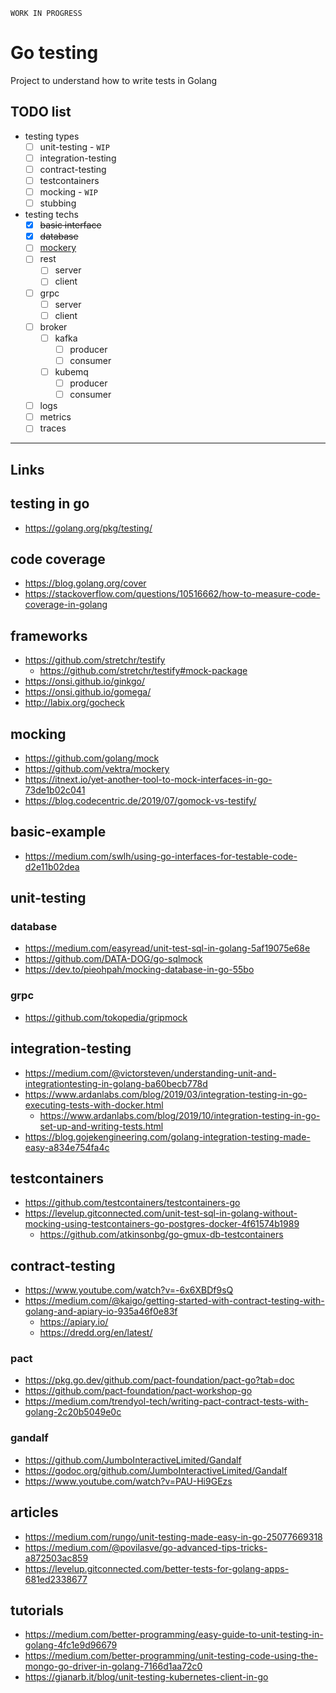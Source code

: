 
`WORK IN PROGRESS`

# Go testing

Project to understand how to write tests in Golang

## TODO list

- testing types
    - [ ] unit-testing - `WIP`
    - [ ] integration-testing
    - [ ] contract-testing
    - [ ] testcontainers
    - [ ] mocking - `WIP`
    - [ ] stubbing

- testing techs
    - [x] ~~basic interface~~
    - [x] ~~database~~
    - [ ] [mockery](github.com/vektra/mockery)
    - [ ] rest
        - [ ] server
        - [ ] client
    - [ ] grpc
        - [ ] server
        - [ ] client
    - [ ] broker
        - [ ] kafka
            - [ ] producer
            - [ ] consumer
        - [ ] kubemq
            - [ ] producer
            - [ ] consumer
    - [ ] logs
    - [ ] metrics
    - [ ] traces

---

## Links

## testing in go
- https://golang.org/pkg/testing/

## code coverage
- https://blog.golang.org/cover
- https://stackoverflow.com/questions/10516662/how-to-measure-code-coverage-in-golang

## frameworks
- https://github.com/stretchr/testify
    - https://github.com/stretchr/testify#mock-package
- https://onsi.github.io/ginkgo/
- https://onsi.github.io/gomega/
- http://labix.org/gocheck

## mocking
- https://github.com/golang/mock
- https://github.com/vektra/mockery
- https://itnext.io/yet-another-tool-to-mock-interfaces-in-go-73de1b02c041
- https://blog.codecentric.de/2019/07/gomock-vs-testify/

## basic-example
- https://medium.com/swlh/using-go-interfaces-for-testable-code-d2e11b02dea

## unit-testing
### database
- https://medium.com/easyread/unit-test-sql-in-golang-5af19075e68e
- https://github.com/DATA-DOG/go-sqlmock
- https://dev.to/pieohpah/mocking-database-in-go-55bo

### grpc
- https://github.com/tokopedia/gripmock

## integration-testing
- https://medium.com/@victorsteven/understanding-unit-and-integrationtesting-in-golang-ba60becb778d
- https://www.ardanlabs.com/blog/2019/03/integration-testing-in-go-executing-tests-with-docker.html
	- https://www.ardanlabs.com/blog/2019/10/integration-testing-in-go-set-up-and-writing-tests.html
- https://blog.gojekengineering.com/golang-integration-testing-made-easy-a834e754fa4c

## testcontainers
- https://github.com/testcontainers/testcontainers-go
- https://levelup.gitconnected.com/unit-test-sql-in-golang-without-mocking-using-testcontainers-go-postgres-docker-4f61574b1989
    - https://github.com/atkinsonbg/go-gmux-db-testcontainers

## contract-testing
- https://www.youtube.com/watch?v=-6x6XBDf9sQ
- https://medium.com/@kaigo/getting-started-with-contract-testing-with-golang-and-apiary-io-935a46f0e83f
    - https://apiary.io/
	- https://dredd.org/en/latest/
### pact
- https://pkg.go.dev/github.com/pact-foundation/pact-go?tab=doc
- https://github.com/pact-foundation/pact-workshop-go
- https://medium.com/trendyol-tech/writing-pact-contract-tests-with-golang-2c20b5049e0c
### gandalf
- https://github.com/JumboInteractiveLimited/Gandalf
- https://godoc.org/github.com/JumboInteractiveLimited/Gandalf
- https://www.youtube.com/watch?v=PAU-Hi9GEzs

## articles
- https://medium.com/rungo/unit-testing-made-easy-in-go-25077669318
- https://medium.com/@povilasve/go-advanced-tips-tricks-a872503ac859
- https://levelup.gitconnected.com/better-tests-for-golang-apps-681ed2338677

## tutorials
- https://medium.com/better-programming/easy-guide-to-unit-testing-in-golang-4fc1e9d96679
- https://medium.com/better-programming/unit-testing-code-using-the-mongo-go-driver-in-golang-7166d1aa72c0
- https://gianarb.it/blog/unit-testing-kubernetes-client-in-go
